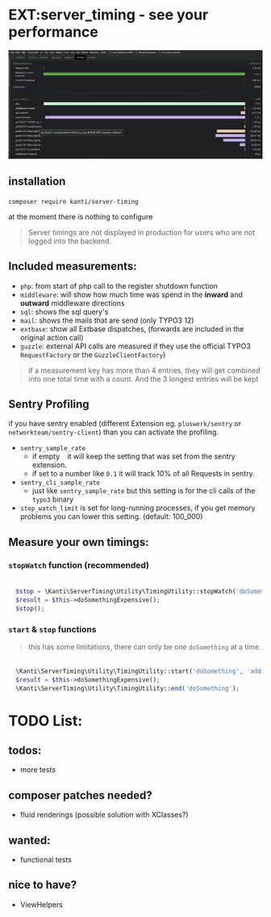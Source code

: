 # EXT:server_timing - see your performance

![Server-Timing](./Documentation/Server-Timing.png)

## installation

`composer require kanti/server-timing`

at the moment there is nothing to configure

> Server timings are not displayed in production for users who are not logged into the backend.

## Included measurements:

- `php`: from start of php call to the register shutdown function
- `middleware`: will show how much time was spend in the **inward** and **outward** middleware directions
- `sql`: shows the sql query's
- `mail`: shows the mails that are send (only TYPO3 12)
- `extbase`: show all Extbase dispatches, (forwards are included in the original action call)
- `guzzle`: external API calls are measured if they use the official TYPO3 `RequestFactory` or the `GuzzleClientFactory`)

> if a measurement key has more than 4 entries, they will get combined into one total time with a count.
> And the 3 longest entries will be kept

## Sentry Profiling

if you have sentry enabled (different Extension eg. `pluswerk/sentry` or `networkteam/sentry-client`) than you can activate the profiling.
- `sentry_sample_rate`
  - if empty ` ` it will keep the setting that was set from the sentry extension.
  - if set to a number like `0.1` it will track 10% of all Requests in sentry.
- `sentry_cli_sample_rate`
    - just like `sentry_sample_rate` but this setting is for the cli calls of the `typo3` binary
- `stop_watch_limit` is set for long-running processes, if you get memory problems you can lower this setting. (default: 100_000)

## Measure your own timings:

### `stopWatch` function (recommended)

````php

  $stop = \Kanti\ServerTiming\Utility\TimingUtility::stopWatch('doSomething', 'additional Information');
  $result = $this->doSomethingExpensive();
  $stop();

````

### `start` & `stop` functions

> this has some limitations, there can only be one `doSomething` at a time.

````php

  \Kanti\ServerTiming\Utility\TimingUtility::start('doSomething', 'additional Information');
  $result = $this->doSomethingExpensive();
  \Kanti\ServerTiming\Utility\TimingUtility::end('doSomething');

````

# TODO List:

## todos:

- more tests

## composer patches needed?

- fluid renderings (possible solution with XClasses?)

## wanted:

- functional tests

## nice to have?

- ViewHelpers
